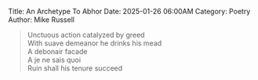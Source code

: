 Title: An Archetype To Abhor
Date: 2025-01-26 06:00AM
Category: Poetry
Author: Mike Russell

> Unctuous action catalyzed by greed<br>
With suave demeanor he drinks his mead<br>
A debonair facade<br>
A je ne sais quoi<br>
Ruin shall his tenure succeed
